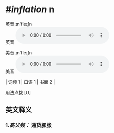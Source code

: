 # ***\#inflation*** n
英音 ɪn'fleɪʃn  
英音
<audio src="./media/inflation-B.aac" controls="controls"></audio>

美音 ɪn'fleɪʃn  
美音
<audio src="./media/inflation.aac" controls="controls"></audio>



| 词频 1 | 口语 1 | 书面 2 |  

用法点拨  [U]

英文释义
---
### 1.*高义频：* **通货膨胀**  


